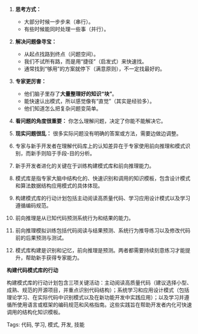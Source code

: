 
1.  **思考方式：**
    *   大部分时候一步步来（串行）。
    *   有些时候能同时处理一些事（并行）。
2.  **解决问题像寻宝：**
    *   从起点找路到终点（问题空间）。
    *   我们不试所有路，而是用“捷径”（启发式）来快速找。
    *   通常找到“够用”的方案就停下（满意原则），不一定找最好的。
3.  **专家更厉害：**
    *   他们脑子里存了**大量整理好的知识“块”**。
    *   能快速认出模式，所以感觉像有“直觉”（其实是经验多）。
    *   他们知道怎么把复杂问题变简单。
4.  **看问题的角度很重要：** 你怎么理解问题，决定了你能不能解决它。
5.  **现实问题很乱：** 很多实际问题没有明确的答案或方法，需要边做边调整。

1. 专家与新手开发者在理解代码库上的认知差异在于专家使用前向推理和模式识别，而新手则陷于手段-目的分析。
2. 新手开发者进化的关键在于训练构建模式库和前向推理能力。
3. 模式库是指专家大脑中结构化的、快速识别和调用的知识模板，包含设计模式和算法数据结构应用模式的具体体现。
4. 构建模式库的行动计划包括主动阅读高质量代码、学习应用设计模式以及学习遵循编码规范。
5. 前向推理是从已知代码预测系统行为和结果的能力。
6. 前向推理模拟训练包括代码阅读与结果预测、系统行为推导练习以及修改代码前的后果预测与测试。
7. 模式库构建是识别和记忆，前向推理是预测。两者都需要持续刻意练习才能提升，帮助新手获得专家能力。


**构建代码模式库的行动**


构建模式库的行动计划包含三项关键活动：主动阅读高质量代码（建议选择小型、成熟、规范的开源项目，并重点识别代码结构）；系统学习和应用设计模式（包括理论学习、在实际代码中识别模式以及在新功能开发中实践应用）；以及学习并遵循所使用语言或框架的编码规范和风格指南。这些实践旨在帮助开发者内化可快速调用的结构化知识模板。

Tags: 代码, 学习, 模式, 开发, 技能

